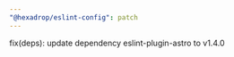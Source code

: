 ```yaml
---
"@hexadrop/eslint-config": patch
---
```


fix(deps): update dependency eslint-plugin-astro to v1.4.0

